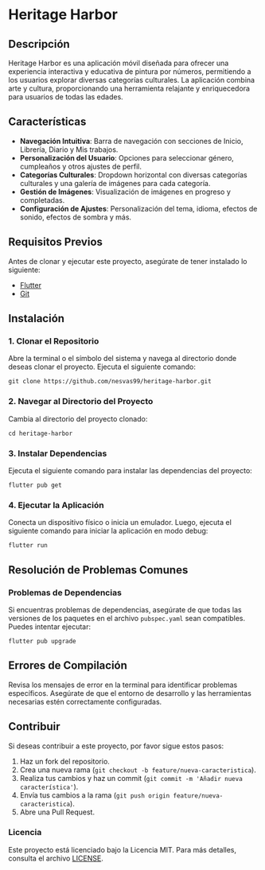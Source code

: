 # Heritage Harbor

## Descripción
Heritage Harbor es una aplicación móvil diseñada para ofrecer una experiencia interactiva y educativa de pintura por números, permitiendo a los usuarios explorar diversas categorías culturales. La aplicación combina arte y cultura, proporcionando una herramienta relajante y enriquecedora para usuarios de todas las edades.

## Características
- **Navegación Intuitiva**: Barra de navegación con secciones de Inicio, Librería, Diario y Mis trabajos.
- **Personalización del Usuario**: Opciones para seleccionar género, cumpleaños y otros ajustes de perfil.
- **Categorías Culturales**: Dropdown horizontal con diversas categorías culturales y una galería de imágenes para cada categoría.
- **Gestión de Imágenes**: Visualización de imágenes en progreso y completadas.
- **Configuración de Ajustes**: Personalización del tema, idioma, efectos de sonido, efectos de sombra y más.

## Requisitos Previos
Antes de clonar y ejecutar este proyecto, asegúrate de tener instalado lo siguiente:
- [Flutter](https://flutter.dev/docs/get-started/install)
- [Git](https://git-scm.com/)

## Instalación

### 1. Clonar el Repositorio
Abre la terminal o el símbolo del sistema y navega al directorio donde deseas clonar el proyecto. Ejecuta el siguiente comando:
```
git clone https://github.com/nesvas99/heritage-harbor.git
```
### 2. Navegar al Directorio del Proyecto
Cambia al directorio del proyecto clonado:
```
cd heritage-harbor
```
### 3. Instalar Dependencias
Ejecuta el siguiente comando para instalar las dependencias del proyecto:
```
flutter pub get
```
### 4. Ejecutar la Aplicación
Conecta un dispositivo físico o inicia un emulador. Luego, ejecuta el siguiente comando para iniciar la aplicación en modo debug:
```
flutter run
```
## Resolución de Problemas Comunes
### Problemas de Dependencias
Si encuentras problemas de dependencias, asegúrate de que todas las versiones de los paquetes en el archivo ```pubspec.yaml``` sean compatibles. Puedes intentar ejecutar:
```
flutter pub upgrade
```
## Errores de Compilación
Revisa los mensajes de error en la terminal para identificar problemas específicos. Asegúrate de que el entorno de desarrollo y las herramientas necesarias estén correctamente configuradas.

## Contribuir
Si deseas contribuir a este proyecto, por favor sigue estos pasos:
1. Haz un fork del repositorio.
2. Crea una nueva rama (```git checkout -b feature/nueva-caracteristica```).
3. Realiza tus cambios y haz un commit (```git commit -m 'Añadir nueva característica'```).
4. Envía tus cambios a la rama (```git push origin feature/nueva-caracteristica```).
5. Abre una Pull Request.

### Licencia
Este proyecto está licenciado bajo la Licencia MIT. Para más detalles, consulta el archivo [LICENSE](https://github.com/nesvas99/heritage-harbor/blob/main/LICENSE.md).
